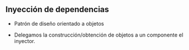 ## Inyección de dependencias

- Patrón de diseño orientado a objetos

- Delegamos la construcción/obtención de objetos a un componente el inyector.

